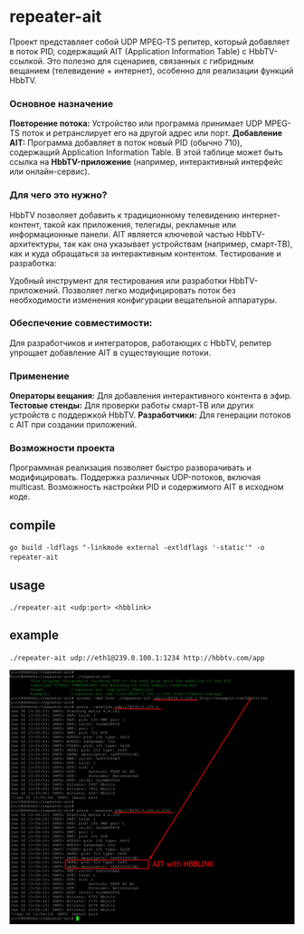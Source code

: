 # repeater-ait

Проект представляет собой UDP MPEG-TS репитер, который добавляет в поток PID, содержащий AIT (Application Information Table) с HbbTV-ссылкой. Это полезно для сценариев, связанных с гибридным вещанием (телевидение + интернет), особенно для реализации функций HbbTV.

### Основное назначение

**Повторение потока:** Устройство или программа принимает UDP MPEG-TS поток и ретранслирует его на другой адрес или порт.
**Добавление AIT:** Программа добавляет в поток новый PID (обычно 710), содержащий Application Information Table. В этой таблице может быть ссылка на **HbbTV-приложение** (например, интерактивный интерфейс или онлайн-сервис).

### Для чего это нужно?

HbbTV позволяет добавить к традиционному телевидению интернет-контент, такой как приложения, телегиды, рекламные или информационные панели.
AIT является ключевой частью HbbTV-архитектуры, так как она указывает устройствам (например, смарт-ТВ), как и куда обращаться за интерактивным контентом.
Тестирование и разработка:

Удобный инструмент для тестирования или разработки HbbTV-приложений.
Позволяет легко модифицировать поток без необходимости изменения конфигурации вещательной аппаратуры.

### Обеспечение совместимости:

Для разработчиков и интеграторов, работающих с HbbTV, репитер упрощает добавление AIT в существующие потоки.

### Применение

**Операторы вещания:** Для добавления интерактивного контента в эфир.
**Тестовые стенды:** Для проверки работы смарт-ТВ или других устройств с поддержкой HbbTV.
**Разработчики:** Для генерации потоков с AIT при создании приложений.

### Возможности проекта
Программная реализация позволяет быстро разворачивать и модифицировать.
Поддержка различных UDP-потоков, включая multicast.
Возможность настройки PID и содержимого AIT в исходном коде.

## compile
`go build -ldflags "-linkmode external -extldflags '-static'" -o repeater-ait`

## usage
`./repeater-ait <udp:port> <hbblink>`

## example
`./repeater-ait udp://eth1@239.0.100.1:1234 http://hbbtv.com/app`


![Screenshot cascap](https://github.com/unidiag/repeater-ait/blob/main/screenshot.jpg)